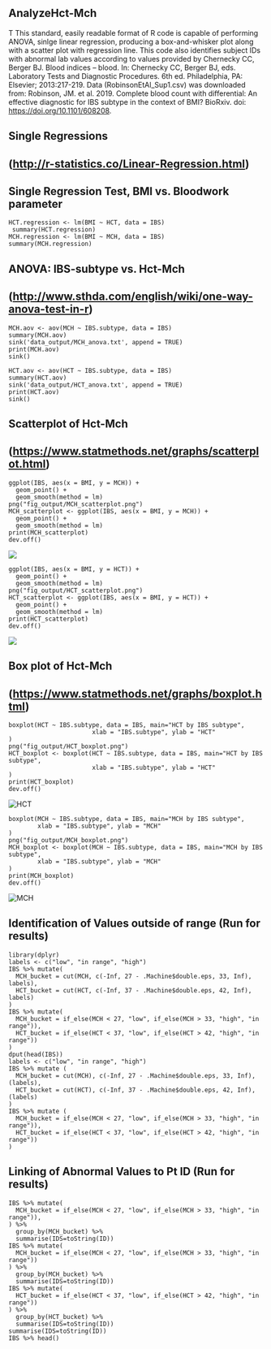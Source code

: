 ## AnalyzeHct-Mch
T      This standard, easily readable format of R code is capable of performing ANOVA, sinlge linear regression, producing a box-and-whisker plot along with a scatter plot with regression line. This code also identifies subject IDs with abnormal lab values according to values provided by Chernecky CC, Berger BJ. Blood indices – blood. In: Chernecky CC, Berger BJ, eds. Laboratory Tests and Diagnostic Procedures. 6th ed. Philadelphia, PA: Elsevier; 2013:217-219.
Data (RobinsonEtAl_Sup1.csv) was downloaded from: Robinson, JM. et al. 2019. Complete blood count with differential: An effective diagnostic for IBS subtype in the context of BMI? BioRxiv. doi: https://doi.org/10.1101/608208.


##  Single Regressions 
## (http://r-statistics.co/Linear-Regression.html)

## Single Regression Test, BMI vs. Bloodwork parameter

    HCT.regression <- lm(BMI ~ HCT, data = IBS)
     summary(HCT.regression)
    MCH.regression <- lm(BMI ~ MCH, data = IBS)
    summary(MCH.regression)

## ANOVA: IBS-subtype vs. Hct-Mch
## (http://www.sthda.com/english/wiki/one-way-anova-test-in-r)

    MCH.aov <- aov(MCH ~ IBS.subtype, data = IBS)
    summary(MCH.aov)
    sink('data_output/MCH_anova.txt', append = TRUE)
    print(MCH.aov)
    sink()

    HCT.aov <- aov(HCT ~ IBS.subtype, data = IBS)
    summary(HCT.aov)
    sink('data_output/HCT_anova.txt', append = TRUE)
    print(HCT.aov)
    sink()

## Scatterplot of Hct-Mch
## (https://www.statmethods.net/graphs/scatterplot.html)

    ggplot(IBS, aes(x = BMI, y = MCH)) +
      geom_point() +    
      geom_smooth(method = lm) 
    png("fig_output/MCH_scatterplot.png")
    MCH_scatterplot <- ggplot(IBS, aes(x = BMI, y = MCH)) +
      geom_point() +    
      geom_smooth(method = lm)
    print(MCH_scatterplot)
    dev.off()
![](Images/MCH_scatterplot.png?sanitize=true)

    ggplot(IBS, aes(x = BMI, y = HCT)) +
      geom_point() +    
      geom_smooth(method = lm) 
    png("fig_output/HCT_scatterplot.png")
    HCT_scatterplot <- ggplot(IBS, aes(x = BMI, y = HCT)) +
      geom_point() +    
      geom_smooth(method = lm)
    print(HCT_scatterplot)
    dev.off()
![](Images/HCT_scatterplot.png?sanitize=true)


## Box plot of Hct-Mch
## (https://www.statmethods.net/graphs/boxplot.html)

    boxplot(HCT ~ IBS.subtype, data = IBS, main="HCT by IBS subtype", 
                           xlab = "IBS.subtype", ylab = "HCT"
    )
    png("fig_output/HCT_boxplot.png")
    HCT_boxplot <- boxplot(HCT ~ IBS.subtype, data = IBS, main="HCT by IBS subtype", 
                           xlab = "IBS.subtype", ylab = "HCT"
    )
    print(HCT_boxplot)
    dev.off()
![HCT](Images/HCT_boxplot.png?sanitize=true)

    boxplot(MCH ~ IBS.subtype, data = IBS, main="MCH by IBS subtype", 
            xlab = "IBS.subtype", ylab = "MCH"
    )
    png("fig_output/MCH_boxplot.png")
    MCH_boxplot <- boxplot(MCH ~ IBS.subtype, data = IBS, main="MCH by IBS subtype", 
            xlab = "IBS.subtype", ylab = "MCH"
    )
    print(MCH_boxplot)
    dev.off()
![MCH](Images/Rplot.png?sanitize=true)

## Identification of Values outside of range (Run for results)

    library(dplyr)
    labels <- c("low", "in range", "high")
    IBS %>% mutate(
      MCH_bucket = cut(MCH, c(-Inf, 27 - .Machine$double.eps, 33, Inf), labels),
      HCT_bucket = cut(HCT, c(-Inf, 37 - .Machine$double.eps, 42, Inf), labels)
    )
    IBS %>% mutate(
      MCH_bucket = if_else(MCH < 27, "low", if_else(MCH > 33, "high", "in range")),
      HCT_bucket = if_else(HCT < 37, "low", if_else(HCT > 42, "high", "in range"))
    )
    dput(head(IBS)) 
    labels <- c("low", "in range", "high")
    IBS %>% mutate (
      MCH_bucket = cut(MCH), c(-Inf, 27 - .Machine$double.eps, 33, Inf), (labels),
      HCT_bucket = cut(HCT), c(-Inf, 37 - .Machine$double.eps, 42, Inf), (labels)
    )
    IBS %>% mutate (
      MCH_bucket = if_else(MCH < 27, "low", if_else(MCH > 33, "high", "in range")),
      HCT_bucket = if_else(HCT < 37, "low", if_else(HCT > 42, "high", "in range"))
    )

## Linking of Abnormal Values to Pt ID (Run for results)

    IBS %>% mutate(
      MCH_bucket = if_else(MCH < 27, "low", if_else(MCH > 33, "high", "in range")),
    ) %>%
      group_by(MCH_bucket) %>% 
      summarise(IDS=toString(ID))
    IBS %>% mutate(
      MCH_bucket = if_else(MCH < 27, "low", if_else(MCH > 33, "high", "in range"))
    ) %>%
      group_by(MCH_bucket) %>% 
      summarise(IDS=toString(ID))
    IBS %>% mutate(
      HCT_bucket = if_else(HCT < 37, "low", if_else(HCT > 42, "high", "in range"))
    ) %>%
      group_by(HCT_bucket) %>% 
      summarise(IDS=toString(ID))
    summarise(IDS=toString(ID))
    IBS %>% head()

